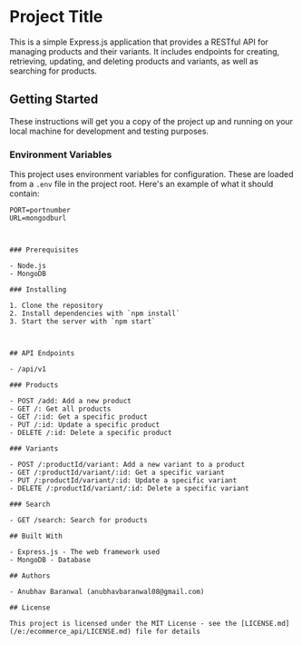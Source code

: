 # Project Title

This is a simple Express.js application that provides a RESTful API for managing products and their variants. It includes endpoints for creating, retrieving, updating, and deleting products and variants, as well as searching for products.

## Getting Started

These instructions will get you a copy of the project up and running on your local machine for development and testing purposes.

### Environment Variables

This project uses environment variables for configuration. These are loaded from a `.env` file in the project root. Here's an example of what it should contain:

```env
PORT=portnumber
URL=mongodburl



### Prerequisites

- Node.js
- MongoDB

### Installing

1. Clone the repository
2. Install dependencies with `npm install`
3. Start the server with `npm start`



## API Endpoints

- /api/v1

### Products

- POST /add: Add a new product
- GET /: Get all products
- GET /:id: Get a specific product
- PUT /:id: Update a specific product
- DELETE /:id: Delete a specific product

### Variants

- POST /:productId/variant: Add a new variant to a product
- GET /:productId/variant/:id: Get a specific variant
- PUT /:productId/variant/:id: Update a specific variant
- DELETE /:productId/variant/:id: Delete a specific variant

### Search

- GET /search: Search for products

## Built With

- Express.js - The web framework used
- MongoDB - Database

## Authors

- Anubhav Baranwal (anubhavbaranwal08@gmail.com)

## License

This project is licensed under the MIT License - see the [LICENSE.md](/e:/ecommerce_api/LICENSE.md) file for details


```
